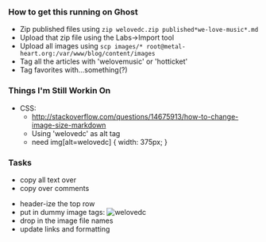 ### How to get this running on Ghost

* Zip published files using `zip welovedc.zip published*we-love-music*.md`
* Upload that zip file using the Labs->Import tool
* Upload all images using `scp images/* root@metal-heart.org:/var/www/blog/content/images`
* Tag all the articles with 'welovemusic' or 'hotticket'
* Tag favorites with...something(?)


### Things I'm Still Workin On
* CSS: 
    - http://stackoverflow.com/questions/14675913/how-to-change-image-size-markdown
    - Using 'welovedc' as alt tag
    - need img[alt=welovedc] { width: 375px; }

### Tasks
+ copy all text over
+ copy over comments
- header-ize the top row
- put in dummy image tags: ![welovedc](/images/.jpg "")
- drop in the image file names
- update links and formatting
